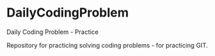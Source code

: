 # DailyCodingProblem
Daily Coding Problem - Practice

Repository for practicing solving coding problems - for practicing GIT.
